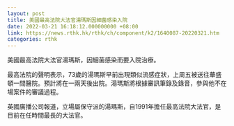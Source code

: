 ```yaml
---
layout: post
title: 美國最高法院大法官湯瑪斯因細菌感染入院
date: 2022-03-21 16:18:12.000000000 +08:00
link: https://news.rthk.hk/rthk/ch/component/k2/1640087-20220321.htm
categories: rthk
---
```


美國最高法院大法官湯瑪斯，因細菌感染而要入院治療。

最高法院的聲明表示，73歲的湯瑪斯早前出現類似流感症狀，上周五被送往華盛頓一間醫院。預計將在一兩天後出院。湯瑪斯將根據審訊筆錄及錄音，參與他不在場案件的審議過程。

英國廣播公司報道，立場屬保守派的湯瑪斯，自1991年擔任最高法院大法官，是目前在任時間最長的大法官。
